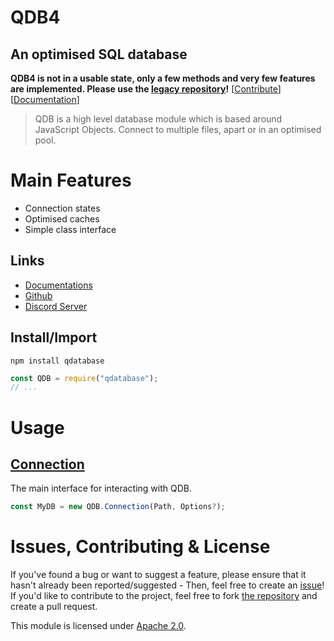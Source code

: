 
# QDB4
## An optimised SQL database

**QDB4 is not in a usable state, only a few methods and very few features are implemented. Please use the [legacy repository](https://github.com/QSmally/QDB-Legacy)!** [[Contribute](#issues-contributing--license)] [[Documentation](https://github.com/QSmally/QDB/blob/v4/Documentation/Index.md)]

> QDB is a high level database module which is based around JavaScript Objects. Connect to multiple files, apart or in an optimised pool.


# Main Features
* Connection states
* Optimised caches
* Simple class interface
<!-- * Database Pool -->
<!-- * JSONConnection -->

## Links
* [Documentations](https://github.com/QSmally/QDB/blob/v4/Documentation/Index.mc)
* [Github](https://github.com/QSmally/QDB)
* [Discord Server](https://qdb.qbot.eu/discord)

## Install/Import
`npm install qdatabase`
```js
const QDB = require("qdatabase");
// ...
```


# Usage

## [Connection](https://github.com/QSmally/QDB/blob/b4/Documentation/Connection.md)
The main interface for interacting with QDB.
```js
const MyDB = new QDB.Connection(Path, Options?);
```

# Issues, Contributing & License
If you've found a bug or want to suggest a feature, please ensure that it hasn't already been reported/suggested - Then, feel free to create an [issue](https://github.com/QSmally/QDB/issues)! If you'd like to contribute to the project, feel free to fork [the repository](https://github.com/QSmally/QDB) and create a pull request.

This module is licensed under [Apache 2.0](http://www.apache.org/licenses/LICENSE-2.0).
